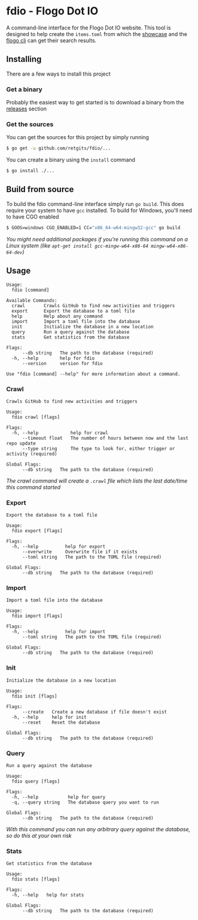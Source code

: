 # fdio - Flogo Dot IO
A command-line interface for the Flogo Dot IO website. This tool is designed to help create the `items.toml` from which the [showcase](https://tibcosoftware.github.io/flogo/showcases/) and the [flogo cli](https://github.com/TIBCOSoftware/flogo-cli) can get their search results.

## Installing
There are a few ways to install this project

### Get a binary
Probably the easiest way to get started is to download a binary from the [releases](https://github.com/retgits/fdio/releases) section

### Get the sources
You can get the sources for this project by simply running
```bash
$ go get -u github.com/retgits/fdio/...
```

You can create a binary using the `install` command
```bash
$ go install ./...
```

## Build from source
To build the fdio command-line interface simply run `go build`. This does require your system to have `gcc` installed. To build for Windows, you'll need to have CGO enabled
```bash 
$ GOOS=windows CGO_ENABLED=1 CC="x86_64-w64-mingw32-gcc" go build
```

_You might need additional packages if you're running this command on a Linux system (like `apt-get install gcc-mingw-w64-x86-64 mingw-w64-x86-64-dev`)_

## Usage
```
Usage:
  fdio [command]

Available Commands:
  crawl       Crawls GitHub to find new activities and triggers
  export      Export the database to a toml file
  help        Help about any command
  import      Import a toml file into the database
  init        Initialize the database in a new location
  query       Run a query against the database
  stats       Get statistics from the database

Flags:
      --db string   The path to the database (required)
  -h, --help        help for fdio
      --version     version for fdio

Use "fdio [command] --help" for more information about a command.
```

### Crawl
```
Crawls GitHub to find new activities and triggers

Usage:
  fdio crawl [flags]

Flags:
  -h, --help            help for crawl
      --timeout float   The number of hours between now and the last repo update
      --type string     The type to look for, either trigger or activity (required)

Global Flags:
      --db string   The path to the database (required)
```
_The crawl command will create a `.crawl` file which lists the last date/time this command started_

### Export
```
Export the database to a toml file

Usage:
  fdio export [flags]

Flags:
  -h, --help          help for export
      --overwrite     Overwrite file if it exists
      --toml string   The path to the TOML file (required)

Global Flags:
      --db string   The path to the database (required)
```

### Import
```
Import a toml file into the database

Usage:
  fdio import [flags]

Flags:
  -h, --help          help for import
      --toml string   The path to the TOML file (required)

Global Flags:
      --db string   The path to the database (required)
```

### Init
```
Initialize the database in a new location

Usage:
  fdio init [flags]

Flags:
      --create   Create a new database if file doesn't exist
  -h, --help     help for init
      --reset    Reset the database

Global Flags:
      --db string   The path to the database (required)
```

### Query
```
Run a query against the database

Usage:
  fdio query [flags]

Flags:
  -h, --help           help for query
  -q, --query string   The database query you want to run

Global Flags:
      --db string   The path to the database (required)
```
_With this command you can run any arbitrary query against the database, so do this at your own risk_

### Stats
```
Get statistics from the database

Usage:
  fdio stats [flags]

Flags:
  -h, --help   help for stats

Global Flags:
      --db string   The path to the database (required)
```
